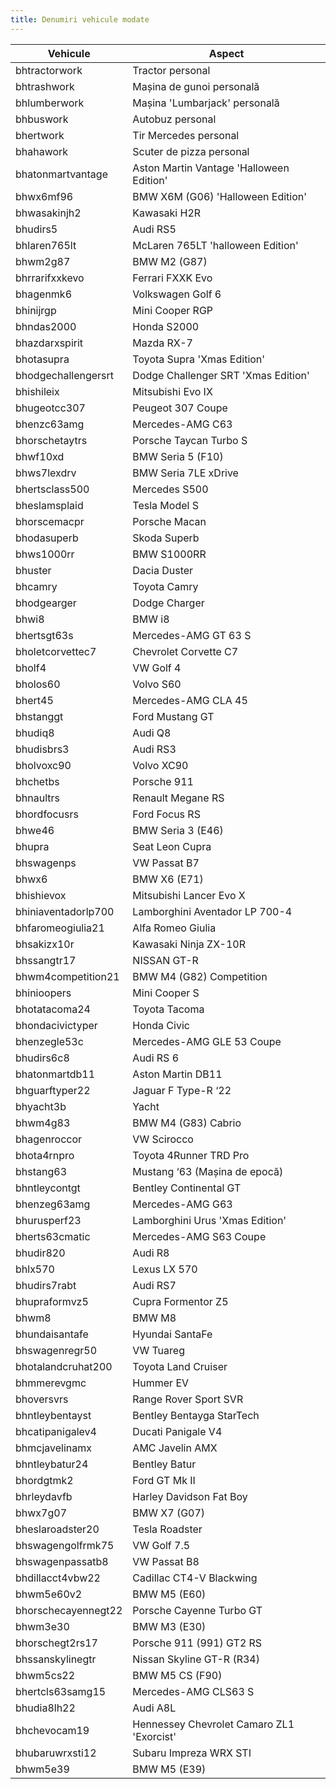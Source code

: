 ```yaml
---
title: Denumiri vehicule modate
---
```



| Vehicule               | Aspect                                   |
|------------------------|------------------------------------------|
| bhtractorwork          | Tractor personal                         |
| bhtrashwork            | Mașina de gunoi personală                |
| bhlumberwork           | Mașina 'Lumbarjack' personală            |
| bhbuswork              | Autobuz personal                         |
| bhertwork              | Tir Mercedes personal                    |
| bhahawork              | Scuter de pizza personal                 |
| bhatonmartvantage      | Aston Martin Vantage 'Halloween Edition' |
| bhwx6mf96              | BMW X6M (G06) 'Halloween Edition'        |
| bhwasakinjh2           | Kawasaki H2R                              |
| bhudirs5               | Audi RS5                                  |
| bhlaren765lt           | McLaren 765LT 'halloween Edition'        |
| bhwm2g87               | BMW M2 (G87)                              |
| bhrrarifxxkevo         | Ferrari FXXK Evo                         |
| bhagenmk6              | Volkswagen Golf 6                        |
| bhinijrgp              | Mini Cooper RGP                           |
| bhndas2000             | Honda S2000                               |
| bhazdarxspirit         | Mazda RX-7                                |
| bhotasupra             | Toyota Supra 'Xmas Edition'               |
| bhodgechallengersrt    | Dodge Challenger SRT 'Xmas Edition'       |
| bhishileix             | Mitsubishi Evo IX                        |
| bhugeotcc307           | Peugeot 307 Coupe                         |
| bhenzc63amg            | Mercedes-AMG C63                          |
| bhorschetaytrs         | Porsche Taycan Turbo S                    |
| bhwf10xd               | BMW Seria 5 (F10)                         |
| bhws7lexdrv            | BMW Seria 7LE xDrive                      |
| bhertsclass500         | Mercedes S500                             |
| bheslamsplaid          | Tesla Model S                             |
| bhorscemacpr           | Porsche Macan                             |
| bhodasuperb            | Skoda Superb                              |
| bhws1000rr             | BMW S1000RR                               |
| bhuster                | Dacia Duster                              |
| bhcamry                | Toyota Camry                              |
| bhodgearger            | Dodge Charger                             |
| bhwi8                  | BMW i8                                    |
| bhertsgt63s            | Mercedes-AMG GT 63 S                      |
| bholetcorvettec7       | Chevrolet Corvette C7                     |
| bholf4                 | VW Golf 4                                |
| bholos60               | Volvo S60                                 |
| bhert45                | Mercedes-AMG CLA 45                       |
| bhstanggt              | Ford Mustang GT                           |
| bhudiq8                | Audi Q8                                   |
| bhudisbrs3             | Audi RS3                                  |
| bholvoxc90             | Volvo XC90                                |
| bhchetbs               | Porsche 911                               |
| bhnaultrs              | Renault Megane RS                         |
| bhordfocusrs           | Ford Focus RS                             |
| bhwe46                 | BMW Seria 3 (E46)                         |
| bhupra                 | Seat Leon Cupra                           |
| bhswagenps             | VW Passat B7                              |
| bhwx6                  | BMW X6 (E71)                              |
| bhishievox             | Mitsubishi Lancer Evo X                   |
| bhiniaventadorlp700    | Lamborghini Aventador LP 700-4            |
| bhfaromeogiulia21      | Alfa Romeo Giulia                         |
| bhsakizx10r            | Kawasaki Ninja ZX-10R                    |
| bhssangtr17            | NISSAN GT-R                              |
| bhwm4competition21     | BMW M4 (G82) Competition                  |
| bhinioopers            | Mini Cooper S                             |
| bhotatacoma24          | Toyota Tacoma                             |
| bhondacivictyper       | Honda Civic                               |
| bhenzegle53c           | Mercedes-AMG GLE 53 Coupe                 |
| bhudirs6c8             | Audi RS 6                                 |
| bhatonmartdb11          | Aston Martin DB11                         |
| bhguarftyper22         | Jaguar F Type-R ‘22                       |
| bhyacht3b              | Yacht                                    |
| bhwm4g83               | BMW M4 (G83) Cabrio                       |
| bhagenroccor           | VW Scirocco                               |
| bhota4rnpro            | Toyota 4Runner TRD Pro                    |
| bhstang63              | Mustang ‘63 (Mașina de epocă)             |
| bhntleycontgt          | Bentley Continental GT                    |
| bhenzeg63amg           | Mercedes-AMG G63                          |
| bhurusperf23           | Lamborghini Urus 'Xmas Edition'           |
| bherts63cmatic         | Mercedes-AMG S63 Coupe                    |
| bhudir820              | Audi R8                                   |
| bhlx570                | Lexus LX 570                              |
| bhudirs7rabt           | Audi RS7                                  |
| bhupraformvz5          | Cupra Formentor Z5                        |
| bhwm8                  | BMW M8                                    |
| bhundaisantafe         | Hyundai SantaFe                           |
| bhswagenregr50         | VW Tuareg                                 |
| bhotalandcruhat200     | Toyota Land Cruiser                       |
| bhmmerevgmc            | Hummer EV                                 |
| bhoversvrs             | Range Rover Sport SVR                     |
| bhntleybentayst        | Bentley Bentayga StarTech                 |
| bhcatipanigalev4       | Ducati Panigale V4                        |
| bhmcjavelinamx         | AMC Javelin AMX                           |
| bhntleybatur24         | Bentley Batur                             |
| bhordgtmk2             | Ford GT Mk II                             |
| bhrleydavfb            | Harley Davidson Fat Boy                   |
| bhwx7g07               | BMW X7 (G07)                              |
| bheslaroadster20        | Tesla Roadster                            |
| bhswagengolfrmk75      | VW Golf 7.5                               |
| bhswagenpassatb8       | VW Passat B8                              |
| bhdillacct4vbw22       | Cadillac CT4-V Blackwing                  |
| bhwm5e60v2             | BMW M5 (E60)                              |
| bhorschecayennegt22    | Porsche Cayenne Turbo GT                  |
| bhwm3e30               | BMW M3 (E30)                              |
| bhorschegt2rs17        | Porsche 911 (991) GT2 RS                  |
| bhssanskylinegtr       | Nissan Skyline GT-R (R34)                 |
| bhwm5cs22              | BMW M5 CS (F90)                           |
| bhertcls63samg15       | Mercedes-AMG CLS63 S                      |
| bhudia8lh22            | Audi A8L                                  |
| bhchevocam19           | Hennessey Chevrolet Camaro ZL1 'Exorcist' |
| bhubaruwrxsti12        | Subaru Impreza WRX STI                    |
| bhwm5e39               | BMW M5 (E39)                              |

